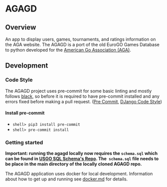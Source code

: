 # AGAGD

## Overview
An app to display users, games, tournaments, and ratings information on the AGA website.
The AGAGD is a port of the old EuroGO Games Database to python developed for the [American Go Association (AGA)](usgo.org).

## Development

### Code Style
The AGAGD project uses pre-commit for some basic linting and mostly follows [black](https://github.com/psf/black), so before it is required to have pre-commit installed and any errors fixed before making a pull request. ([Pre Commit](https://pre-commit.com/), [DJango Code Style](https://docs.djangoproject.com/en/3.2/internals/contributing/writing-code/coding-style/))

#### Install pre-commit
* `shell> pip3 install pre-commit`
* `shell> pre-commit install`

### Getting started

**Important: running the agagd locally now requires the `schema.sql` which can be found in [USGO SQL Schema's Repo](https://github.com/usgo/usgo-sql-schemas). The` schema.sql` file needs to be place in the main directory of the locally cloned AGAGD repo.**

The AGAGD application uses docker for local development. Information about how to get up and running see [docker.md](docker.md) for details.
